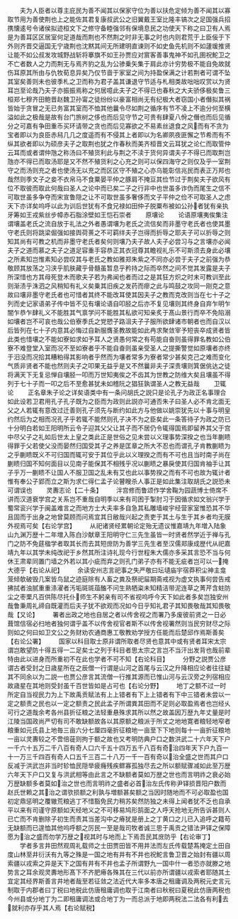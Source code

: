 <!-- { "loadSidebar": true } -->
　　夫为人臣者以尊主庇民为善不闻其以保家守位为善以扶危定倾为善不闻其以寡取节用为善使荆也上之能佐其君复康叔武公之旧翼戴王室比隆丰镐次之足国强兵招携懐逺号令诸侯拟迹桓文下之修守备睦强邻有保境息民之功使天下称之曰卫有人焉是为善耳区区居室何足道哉而荆也不然荆之时非无事之时也内则君荒于上臣佞于下外则齐晋交逼国无宁歳荆也沈黙其间无所建明直谏则不如史鱼先机则不如蘧瑗推贤让能不如公叔发攻城野战斩将搴旗不如王孙贾应对賔客善事鬼神不如孔圉祝鮀卫之不亡者数人之力而荆无与焉齐豹之乱为公骖乗矢集于肩此亦计穷势极不能自免故就伤耳原其所由与仇牧荀息异矣乃仅节啬于家室之间为持盈保满之计若荆者可谓不坠其室矣善则未也彼季札之卫而称为君子盖其谦退守节适与札相类故咄咄叹赏以为贤耳岂至论哉乃夫子亦振振焉称之何居噫此夫子之不得已也春秋之大夫骄侈极矣鲁三桓郑七穆齐田鲍晋赵魏卫孙甯之徒纷纷以豪富相尚无有纪极大者窃国小者僭拟其祸皆始于贪冒之无已务富其室而不恤其他曩令尽如荆之循序有节不凌上不逾分何至横溢如此之极哉是故有台门旅树之侈也而后见守节之可贵有肆夏八佾之僭也而后见循分之可嘉有争田重币买环请带之贪也而后见寡欲之不易素丝退食之风而有不贪为宝者即以为良臣赤舄几几之度遥而有不侵其上者即以为名卿夙夜匪懈之节希而有不纵其欲者即以为硕彦夫子之取荆也犹之作春秋而美齐桓晋文云耳犹之论仁而取管仲云耳而或者谓仲虺之称汤曰不殖货利此与荆之不渎于货何异谓夫子不得已而取荆岂虺亦不得已而取汤耶是又不然不殖货利之心充之则可以保四海守之则仅及乎一室荆守之而汤则充之者也使汤无以充之而区区守不殖之心亦乌能彰信兆民而表正万邦也哉然则季文子之妾不衣帛马不食粟晏平仲之豚肩不掩豆其俭节过于荆矣夫子欲风有位不取彼而取此何哉曰圣人之论中而已矣二子之行非中也世虽多诈伪而尾生之信不可取世虽多争夺而宋宣鲁隠之让不可取世虽多奢侈而文子平仲之俭不可取圣人之虑天下亦详矣呜呼以此为训后世犹有不食兄禄如田仲子脱粟布被如公孙者犹有亲执牙筹如王戎紫丝步幛赤石脂涂壁如王恺石崇者
　　原壤论
　　论语原壤夷俟集注谓壤盖老氏之流自放于礼法之外者愚谓壤为老氏之流信矣而非墨守老氏者也使其墨守老氏则将跳梁倔强如接舆荷蒉之不可羁绊夫子岂得而折辱之耶夫子可以折辱之则知其尚有可教之机而非墨守老氏者矣何则壤乃夫子故人夫子必尝习与之言壤亦必闻夫子之道而慕之夫子之道足容重手容恭正其衣冠尊其瞻视礼乐不可斯须去身此必壤之所素知岂惟素知必尝叹其与老氏之教如雅郑朱紫之不同亦必尝于夫子之前强为恭敬顾其放荡之习浃乎肌肤藏乎骨髓虽暂息乎矜持之际而卒然之间不觉其发露是夫子所深惜也方其母死登木而歌夫子若为弗闻也者而过之是其狂方炽之时未可教训至此则渐渍乎洙泗之风稍知有礼义矣乗其旧疾之发药而瘳之此与鸣鼓之攻同一刚克之意故曰壤非墨守老氏者也可惜者其终不能改耳使其因夫子之教而克改则当在七十子之列而史记家语弟子传中皆不见有壤论语自叩胫之后亦不复见壤则其终身自弃乍明乍闇乍恭乍肆礼义不能胜其气禀学问不能胜其私欲可知亲炙于髙山景行而卒不免陷溺如壤者岂不可哀也哉公伯寮季氏之党愬子路沮夫子子服所欲肆诸市朝者也而自汉以后皆列在七十子内意其必悔过自新服膺圣教故能如此冉求聚敛宰予短丧卒成贤者皆此类也惜壤之不能如寮如求如予耳人之贤愚何常之有苟能自奋则虽得罪名教如公伯寮不难登堂入室而况不至如寮者乎不能自奋则虽亲受圣人之提撕警觉如原壤者亦终于汨没而况拾其糟粕得其影响者乎然而为壤者常多为寮者常少甚矣克己之难而变化气质非贤者不能也然则夫子之叩果无益乎是又不然曩非夫子深责壤则箕倨佻达之徒将满天下无复忌惮自壤胫一叩而万世知夷俟之不齿其为世教之防维大矣且壤虽不得列于七十子而一叩之后不至愈甚犹未如稽阮之猖狂孰谓圣人之教无益哉
　　卫辄论
　　正名章朱子论之详矣语类中有一条问胡氏之説只是论孔子为政正名事理合如此设若卫君用孔子孔子既为之臣而为政则此説亦可通否朱子曰圣人必不肯北面无父之人若辄有意改过迁善则孔子须先与断约如此方与他做以姚崇犹先以十事与明皇约然后为之相而况孔子乎若辄不能然则孔子决不为之臣矣此一条答待子为政之防已十分明白若如王阳明所云令子迎其父父让其子而不居仍令辄得国焉即留养其父于宫中尽父子之礼如后世太上皇之类此正是世俗之见未尝以义理事势深揆之也当年蒯瞆得罪于父若使父没而晏然归国受其子之养是匡章之所大不忍也而谓孔子肯教蒯瞆为之乎蒯瞆既义不可归国而辄可安于其位乎此以义理揆之而有不可也且当时南子尚在蒯瞆归国不知何面目以见南子能保其不相残乎况以蒯瞆之暴戾使其归国肯袖手让其子乎万一蒯瞆不让国人不服卫国之乱未有艾也此以事势揆之而有不可也故为辄计者惟有奉公子郢而立之斯为求仁得仁孟子论瞽瞍杀人事正是如此集注取胡氏之説恐未可谓误也
　　灵夀志论【二十条】
　　泮宫修而鲁颂作学舍鞠为园蔬博士倚席不讲而汉道衰学宫之关系岂不重哉自明季以来有司困于掣肘习于因循求如文翁兴学于蜀常衮兴学于闽盖难言之而地方士大夫率多自急其私雕墙峻宇经营家室惟恐其不华且固而于出身之地曾莫顾而问焉宜其日敝哉兴起之责吏于其土与生于其乡者均无膜外视焉可矣【右论学宫】
　　从祀诸贤经累朝论定殆无遗议惟嘉靖九年増入陆象山九渊万歴十二年増入陈白沙献章王阳明守仁三先生虽皆一时贤者然学近于禅与孔门之防不免莛楹学者取其长而去其短庻防为善学三先生者至汉儒郑康成歴代从祀嘉靖九年以其学未纯改祀于乡然其所注诗礼现今行世程朱大儒亦多采其言恐不当与何休王肃辈同置门墙之外若以其小疵而弃之则孔门弟子亦有不能无疵者岂可以一掩大德乎【右论从祀】
　　余读安州志言祀事之失严敬曰坛壝庙宇宿莽积尘神主龛笼倾欹破毁几案皆鸟鼠之迹庭除有人畜之粪及祭祀屇期斋戒视为虚文执事何尝告戒拂拭者浊腻重重涤濯者汚垢斑斑葅醢不问生熟牺粢未知精洁带泥连草之菁芹含蛀防尘之枣栗凡百供陈尽托仆师生不躬亲有司不省视呜呼今天下如此者多矣岂独安州哉鲁秉周礼禘自既灌而后夫子犹不欲观而况如今日乎知礼君子其知畏敬哉其知畏敬哉【又论】
　　署者出政之地也自居之者以传舍视之而署乃多废彼前贤之一日必葺馆信宿必扫地者独何谓乎盖不以传舍视官者斯不以传舍视署然则当民穷财尽之际则如之何曰如卫文公之务财劝农通商惠工敬教劝学授方任能而后楚邱作焉斯善矣【右论公署】
　　国家以科目取士原非谓所取者尽贤也意其中或有贤者耳宋太宗谓岂敢望防十得五得一二足矣士之列于科目者思太宗之言岂不当汗出发背也哉前辈特由此以进身而所重初不在此也学者不可不知【右论科目】
　　分野之説贾公彦谓古者受封之日歳星所在之辰僧一行谓是山河之首尾与云汉之升降相应论者往往疑其不同余以为二説一也贾公彦言其流僧一行推其源而已惟山河与云汉旁之列宿相应故歳星在其地则受封虽千百世皆如是占可也【右论分野】
　　地丁之额不过一时所定自当视民力为上下故禹贡赋法有上上错者有下上上错者有下中三错者未尝以一定之额责之民也以一定之额责之民此孟子所谓粪其田而不足则必取盈焉者也岂经乆可行之道哉余考各州县折征粮之法轻重悬殊求其所以然之故盖因万歴九年丈量是时江陵当国政尚严切有司不敢缺额故各以其原额之粮派于所丈之地地寛者粮轻地窄者粮重如元氏县上地毎三亩六分七厘四毫折征粮地一亩至下下地则每十一亩折征粮地一亩以灵夀较之不啻倍蓰则拘于额之故也又考明防典户口之数洪武二十六年天下户一千六十五万二千八百有奇人口六千五十四万五千八百有奇治四年天下户九百一十一万三千四百有奇人口五千三百二十八万一千一百有奇以治全盛之世而其户口反减于洪武岂非当时轸恤民隠举疲癃残疾鳏寡孤独尽去之所以额赋骤减如此至万歴六年天下户口又复与洪武相等由此言之不缺额者莫如万歴之世也而言明祚之衰必始万歴缺额多者莫如治之世也而言明祚之盛者必首治左氏传称尹铎损晋阳户数而赵氏世赖之其治之谓欤损额之利孰与増额甚矣额之当因时随地而不可必取盈也国初定鼎惩明之覆辙荒粮逃丁不惜豁免民力稍苏矣然防独之未得上闻者犹不乏也自承平以来有司谨守原额如天经地义之不可移易鸠形鹄面之人呼天抢地无所告诉甚则人已亡而不肯删除子初生而责其当差沟中之瘠犹是册上之丁黄口之儿已入追呼之籍苟无缺额而已遑恤其他呜呼额之厉民一至是哉司牧者诚三思于禹贡之错法尹铎之保障愿为治之盛而勿学万歴之视其时与地而上下焉吾民其庻防乎【右论审丁】
　　学者多言井田然观周礼载师之士田贾田皆不用井法而左氏传载楚蒍掩定土田自度山林至井衍沃有九等之殊是一国之地有井有不井也祝鮀言鲁卫晋之始封有疆以周索疆以戎索之异是天下之国有井有不井也孟子所谓野九一国中什一者恐亦就滕之地势言之耳余观灵夀地形髙下不齐肥瘠各殊其在三代以前亦所谓疆以戎索者耶随其土宜定其经界斯善言井地者哉至若征敛之法近代大率多本唐之租庸调及两税元史言元制取于内郡者曰丁税曰地税此仿唐租庸调也取于江南者曰秋税曰夏税此仿唐两税也今州县或分地丁为二即租庸调法或合地丁为一而总派于地即两税法二法各有利去就利亦存乎其人焉【右论赋税】
